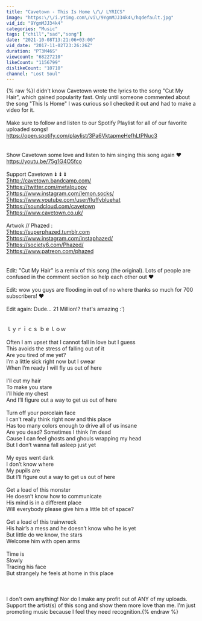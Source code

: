 ```yaml
---
title: "Cavetown - This Is Home \/\/ LYRICS"
image: "https:\/\/i.ytimg.com\/vi\/9YgmMJJ34k4\/hqdefault.jpg"
vid_id: "9YgmMJJ34k4"
categories: "Music"
tags: ["chill","sad","song"]
date: "2021-10-08T13:21:06+03:00"
vid_date: "2017-11-02T23:26:26Z"
duration: "PT3M46S"
viewcount: "68227210"
likeCount: "1156799"
dislikeCount: "10710"
channel: "Lost Soul"
---
```

{% raw %}I didn't know Cavetown wrote the lyrics to the song &quot;Cut My Hair&quot;, which gained​ popularity  fast. Only until someone commented about the song &quot;This Is Home&quot; I was curious so I checked it out and had to make a video for it.<br /><br />Make sure to follow and listen to our Spotify Playlist for all of our favorite uploaded songs! <br /><a rel="nofollow" target="blank" href="https://open.spotify.com/playlist/3Pa6VktapmeHefhLtPNuc3">https://open.spotify.com/playlist/3Pa6VktapmeHefhLtPNuc3</a><br /><br /><br />Show Cavetown some love and listen to him singing this song again ❤️<br /><a rel="nofollow" target="blank" href="https://youtu.be/75g1G4O5fco">https://youtu.be/75g1G4O5fco</a><br /><br />Support Cavetown ⇟ ⇟ ⇟<br />∑<a rel="nofollow" target="blank" href="http://cavetown.bandcamp.com/">http://cavetown.bandcamp.com/</a><br />∑<a rel="nofollow" target="blank" href="https://twitter.com/metaIpuppy">https://twitter.com/metaIpuppy</a><br />∑<a rel="nofollow" target="blank" href="https://www.instagram.com/lemon.socks/">https://www.instagram.com/lemon.socks/</a><br />∑<a rel="nofollow" target="blank" href="https://www.youtube.com/user/fluffybluehat">https://www.youtube.com/user/fluffybluehat</a><br />∑<a rel="nofollow" target="blank" href="https://soundcloud.com/cavetown">https://soundcloud.com/cavetown</a><br />∑<a rel="nofollow" target="blank" href="https://www.cavetown.co.uk/">https://www.cavetown.co.uk/</a> <br /><br />Artwok // Phazed  :<br />∑<a rel="nofollow" target="blank" href="https://superphazed.tumblr.com">https://superphazed.tumblr.com</a> <br />∑<a rel="nofollow" target="blank" href="https://www.instagram.com/instaphazed/">https://www.instagram.com/instaphazed/</a><br />∑<a rel="nofollow" target="blank" href="https://society6.com/Phazed/">https://society6.com/Phazed/</a><br />∑<a rel="nofollow" target="blank" href="https://www.patreon.com/phazed">https://www.patreon.com/phazed</a><br /><br /><br />Edit: &quot;Cut My Hair&quot; is a remix of this song (the original). Lots of people are confused in the comment section so help each other out ❤️<br /><br />Edit: wow you guys are flooding in out of no where thanks so much for 700 subscribers! ♥️<br /><br />Edit again: Dude... 21 Million!? that's amazing :')<br /><br /><br />ｌｙｒｉｃｓ     ｂｅｌｏｗ<br /><br />Often I am upset that I cannot fall in love but I guess<br />This avoids the stress of falling out of it<br />Are you tired of me yet?<br />I’m a little sick right now but I swear<br />When I’m ready I will fly us out of here<br /><br />I’ll cut my hair<br />To make you stare<br />I’ll hide my chest<br />And I’ll figure out a way to get us out of here<br /><br />Turn off your porcelain face<br />I can’t really think right now and this place<br />Has too many colors enough to drive all of us insane<br />Are you dead? Sometimes I think I’m dead<br />Cause I can feel ghosts and ghouls wrapping my head<br />But I don’t wanna fall asleep just yet<br /><br />My eyes went dark<br />I don’t know where<br />My pupils are<br />But I’ll figure out a way to get us out of here<br /><br />Get a load of this monster<br />He doesn’t know how to communicate<br />His mind is in a different place<br />Will everybody please give him a little bit of space?<br /><br />Get a load of this trainwreck<br />His hair’s a mess and he doesn’t know who he is yet<br />But little do we know, the stars<br />Welcome him with open arms<br /><br />Time is<br />Slowly<br />Tracing his face<br />But strangely he feels at home in this place<br /><br /><br /><br />I don't own anything! Nor do I make any profit out of ANY of my uploads. Support the artist(s) of this song and show them more love than me. I'm just promoting music because I feel they need recognition.{% endraw %}
